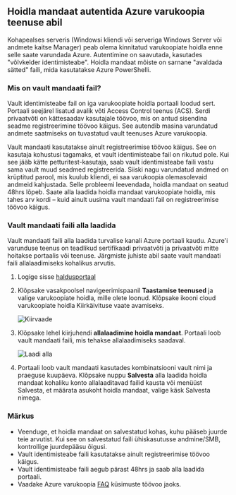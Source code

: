 ## <a name="using-vault-credentials-to-authenticate-with-the-azure-backup-service"></a>Hoidla mandaat autentida Azure varukoopia teenuse abil

Kohapealses serveris (Windowsi kliendi või serveriga Windows Server või andmete kaitse Manager) peab olema kinnitatud varukoopiate hoidla enne selle saate varundada Azure. Autentimine on saavutada, kasutades "võlvkelder identimisteabe". Hoidla mandaat mõiste on sarnane "avaldada sätted" faili, mida kasutatakse Azure PowerShelli.

### <a name="what-is-the-vault-credential-file"></a>Mis on vault mandaati fail?

Vault identimisteabe fail on iga varukoopiate hoidla portaali loodud sert. Portaali seejärel lisatud avalik võti Access Control teenus (ACS). Serdi privaatvõti on kättesaadav kasutajale töövoo, mis on antud sisendina seadme registreerimine töövoo käigus. See autendib masina varundatud andmete saatmiseks on tuvastatud vault teenuses Azure varukoopia.

Vault mandaati kasutatakse ainult registreerimise töövoo käigus. See on kasutaja kohustusi tagamaks, et vault identimisteabe fail on rikutud pole. Kui see jääb kätte petturitest-kasutaja, saab vault identimisteabe faili vastu sama vault muud seadmed registreerida. Siiski nagu varundatud andmed on krüptitud parool, mis kuulub kliendi, ei saa varukoopia olemasolevaid andmeid kahjustada. Selle probleemi leevendada, hoidla mandaat on seatud 48hrs lõpeb. Saate alla laadida hoidla mandaat varukoopiate hoidla, mis tahes arv kordi – kuid ainult uusima vault mandaati fail on registreerimise töövoo käigus.

### <a name="download-the-vault-credential-file"></a>Vault mandaati faili alla laadida

Vault mandaati faili alla laadida turvalise kanali Azure portaali kaudu. Azure'i varunduse teenus on teadlikud sertifikaadi privaatvõti ja privaatvõti mitte hoitakse portaalis või teenuse. Järgmiste juhiste abil saate vault mandaati faili allalaadimiseks kohalikus arvutis.

1.  Logige sisse [haldusportaal](https://manage.windowsazure.com/)
2.  Klõpsake vasakpoolsel navigeerimispaanil **Taastamise teenused** ja valige varukoopiate hoidla, mille olete loonud. Klõpsake ikooni cloud varukoopiate hoidla Kiirkäivituse vaate avamiseks.

    ![Kiirvaade](./media/backup-download-credentials/quickview.png)

3.  Klõpsake lehel kiirjuhendi **allalaadimine hoidla mandaat**. Portaali loob vault mandaati faili, mis tehakse allalaadimiseks saadaval.

    ![Laadi alla](./media/backup-download-credentials/downloadvc.png)

4.  Portaali loob vault mandaati kasutades kombinatsiooni vault nimi ja praeguse kuupäeva. Klõpsake nuppu **Salvesta** alla laadida hoidla mandaat kohaliku konto allalaaditavad failid kausta või menüüst Salvesta, et määrata asukoht hoidla mandaat, valige käsk Salvesta nimega.

### <a name="note"></a>Märkus
- Veenduge, et hoidla mandaat on salvestatud kohas, kuhu pääseb juurde teie arvutist. Kui see on salvestatud faili ühiskasutusse andmine/SMB, kontrollige juurdepääsu õigusi.
- Vault identimisteabe faili kasutatakse ainult registreerimise töövoo käigus.
- Vault identimisteabe faili aegub pärast 48hrs ja saab alla laadida portaali.
- Vaadake Azure varukoopia [FAQ](../articles/backup/backup-azure-backup-faq.md) küsimuste töövoo jaoks.
